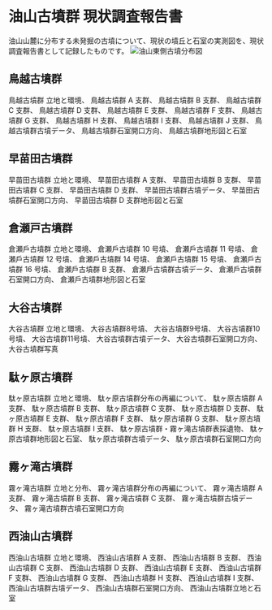  # 油山古墳群 現状調査報告書
  油山山麓に分布する未発掘の古墳について、現状の墳丘と石室の実測図を、現状調査報告書として記録したものです。
![油山東側古墳分布図](https://github.com/tateana1978/Research-report/assets/146042477/ed5739a0-347e-44c1-9fbf-b07505b9a8de)

## 鳥越古墳群
  鳥越古墳群 立地と環境、 
  鳥越古墳群 A 支群、 
  鳥越古墳群 B 支群、 
  鳥越古墳群 C 支群、 
  鳥越古墳群 D 支群、 
  鳥越古墳群 E 支群、 
  鳥越古墳群 F 支群、 
  鳥越古墳群 G 支群、 
  鳥越古墳群 H 支群、 
  鳥越古墳群 I 支群、 
  鳥越古墳群 J 支群、 
  鳥越古墳群古墳データ、 
  鳥越古墳群石室開口方向、 
  鳥越古墳群地形図と石室

## 早苗田古墳群
  早苗田古墳群 立地と環境、
  早苗田古墳群 A 支群、
  早苗田古墳群 B 支群、
  早苗田古墳群 C 支群、
  早苗田古墳群 D 支群、
  早苗田古墳群古墳データ、
  早苗田古墳群石室開口方向、
  早苗田古墳群 D 支群地形図と石室

## 倉瀬戸古墳群
  倉瀬戶古墳群 立地と環境、
  倉瀬戶古墳群 10 号墳、
  倉瀬戶古墳群 11 号墳、
  倉瀬戶古墳群 12 号墳、
  倉瀬戶古墳群 14 号墳、
  倉瀬戶古墳群 15 号墳、
  倉瀬戶古墳群 16 号墳、
  倉瀬戶古墳群 B 支群、
  倉瀬戶古墳群古墳データ、
  倉瀬戶古墳群石室開口方向、
  倉瀬戶古墳群地形図と石室

## 大谷古墳群
  大谷古墳群 立地と環境、
  大谷古墳群8号墳、
  大谷古墳群9号墳、
  大谷古墳群10号墳、
  大谷古墳群11号墳、
  大谷古墳群古墳データ、
  大谷古墳群石室開口方向、
  大谷古墳群写真

## 駄ヶ原古墳群
  駄ヶ原古墳群 立地と環境、
  駄ヶ原古墳群分布の再編について、
  駄ヶ原古墳群 A 支群、
  駄ヶ原古墳群 B 支群、
  駄ヶ原古墳群 C 支群、
  駄ヶ原古墳群 D 支群、
  駄ヶ原古墳群 E 支群、
  駄ヶ原古墳群 F 支群、
  駄ヶ原古墳群 G 支群、
  駄ヶ原古墳群 H 支群、
  駄ヶ原古墳群 I 支群、
  駄ヶ原古墳群・霧ヶ滝古墳群表採遺物、
  駄ヶ原古墳群地形図と石室、
  駄ヶ原古墳群古墳データ、
  駄ヶ原古墳群石室開口方向

## 霧ヶ滝古墳群
  霧ヶ滝古墳群 立地と分布、
  霧ヶ滝古墳群分布の再編について、
  霧ヶ滝古墳群 A 支群、
  霧ヶ滝古墳群 B 支群、
  霧ヶ滝古墳群 C 支群、
  霧ヶ滝古墳群古墳データ、
  霧ヶ滝古墳群古墳石室開口方向

## 西油山古墳群
  ⻄油山古墳群 立地と環境、
  ⻄油山古墳群 A 支群、
  ⻄油山古墳群 B 支群、
  ⻄油山古墳群 C 支群、
  ⻄油山古墳群 D 支群、
  ⻄油山古墳群 E 支群、
  ⻄油山古墳群 F 支群、
  ⻄油山古墳群 G 支群、
  ⻄油山古墳群 H 支群、
  ⻄油山古墳群 I 支群、
  ⻄油山古墳群古墳データ、
  ⻄油山古墳群石室開口方向、
  ⻄油山古墳群立地と石室
